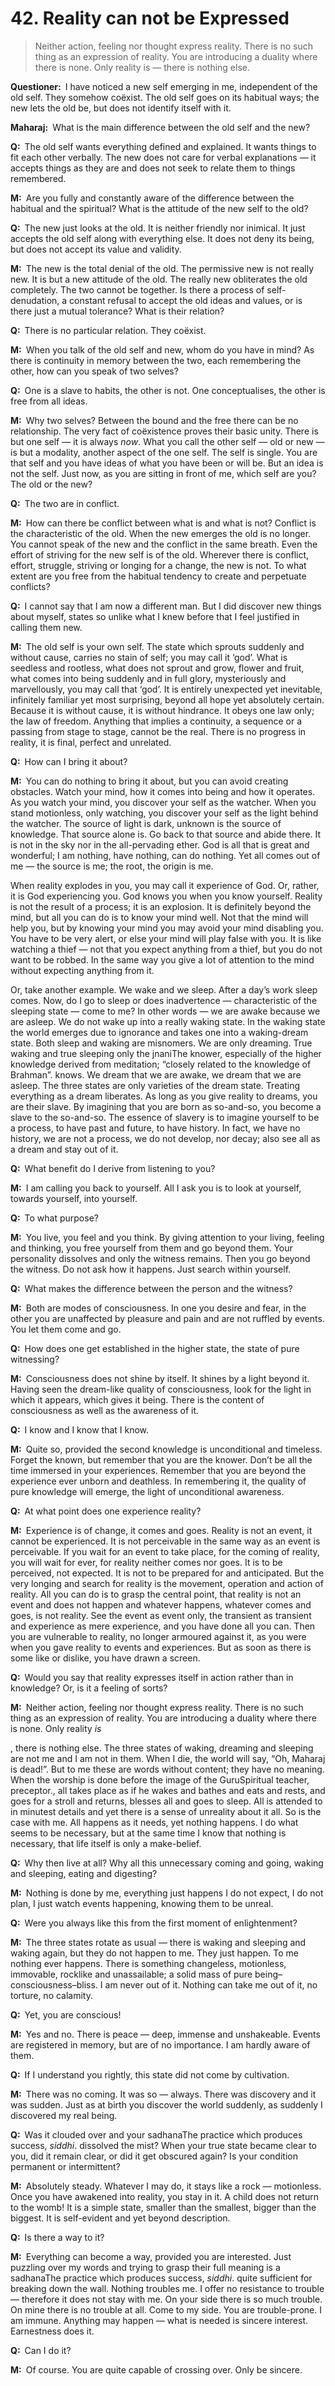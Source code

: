# 42. Reality can not be Expressed

>Neither action, feeling nor thought express reality. There is no such thing as an expression of reality. You are introducing a duality where there is none. Only reality is — there is nothing else.

**Questioner:**&ensp;I have noticed a new self emerging in me, independent of the old self. They somehow coëxist. The old self goes on its habitual ways; the new lets the old be, but does not identify itself with it.

**Maharaj:**&ensp;What is the main difference between the old self and the new?

**Q:**&ensp;The old self wants everything defined and explained. It wants things to fit each other verbally. The new does not care for verbal explanations — it accepts things as they are and does not seek to relate them to things remembered.

**M:**&ensp;Are you fully and constantly aware of the difference between the habitual and the spiritual? What is the attitude of the new self to the old?

**Q:**&ensp;The new just looks at the old. It is neither friendly nor inimical. It just accepts the old self along with everything else. It does not deny its being, but does not accept its value and validity.

**M:**&ensp;The new is the total denial of the old. The permissive new is not really new. It is but a new attitude of the old. The really new obliterates the old completely. The two cannot be together. Is there a process of self-denudation, a constant refusal to accept the old ideas and values, or is there just a mutual tolerance? What is their relation?

**Q:**&ensp;There is no particular relation. They coëxist.

**M:**&ensp;When you talk of the old self and new, whom do you have in mind? As there is continuity in memory between the two, each remembering the other, how can you speak of two selves?

**Q:**&ensp;One is a slave to habits, the other is not. One conceptualises, the other is free from all ideas.

**M:**&ensp;Why two selves? Between the bound and the free there can be no relationship. The very fact of coëxistence proves their basic unity. There is but one self — it is always *now*. What you call the other self — old or new — is but a modality, another aspect of the one self. The self is single. You are that self and you have ideas of what you have been or will be. But an idea is not the self. Just now, as you are sitting in front of me, which self are you? The old or the new?

**Q:**&ensp;The two are in conflict.

**M:**&ensp;How can there be conflict between what is and what is not? Conflict is the characteristic of the old. When the new emerges the old is no longer. You cannot speak of the new and the conflict in the same breath. Even the effort of striving for the new self is of the old. Wherever there is conflict, effort, struggle, striving or longing for a change, the new is not. To what extent are you free from the habitual tendency to create and perpetuate conflicts?

**Q:**&ensp;I cannot say that I am now a different man. But I did discover new things about myself, states so unlike what I knew before that I feel justified in calling them new.

**M:**&ensp;The old self is your own self. The state which sprouts suddenly and without cause, carries no stain of self; you may call it ‘god’. What is seedless and rootless, what does not sprout and grow, flower and fruit, what comes into being suddenly and in full glory, mysteriously and marvellously, you may call that ‘god’. It is entirely unexpected yet inevitable, infinitely familiar yet most surprising, beyond all hope yet absolutely certain. Because it is without cause, it is without hindrance. It obeys one law only; the law of freedom. Anything that implies a continuity, a sequence or a passing from stage to stage, cannot be the real. There is no progress in reality, it is final, perfect and unrelated.

**Q:**&ensp;How can I bring it about?

**M:**&ensp;You can do nothing to bring it about, but you can avoid creating obstacles. Watch your mind, how it comes into being and how it operates. As you watch your mind, you discover your self as the watcher. When you stand motionless, only watching, you discover your self as the light behind the watcher. The source of light is dark, unknown is the source of knowledge. That source alone is. Go back to that source and abide there. It is not in the sky nor in the all-pervading ether. God is all that is great and wonderful; I am nothing, have nothing, can do nothing. Yet all comes out of me — the source is me; the root, the origin is me. 

When reality explodes in you, you may call it experience of God. Or, rather, it is God experiencing you. God knows you when you know yourself. Reality is not the result of a process; it is an explosion. It is definitely beyond the mind, but all you can do is to know your mind well. Not that the mind will help you, but by knowing your mind you may avoid your mind disabling you. You have to be very alert, or else your mind will play false with you. It is like watching a thief — not that you expect anything from a thief, but you do not want to be robbed. In the same way you give a lot of attention to the mind without expecting anything from it. 

Or, take another example. We wake and we sleep. After a day’s work sleep comes. Now, do I go to sleep or does inadvertence — characteristic of the sleeping state — come to me? In other words — we are awake because we are asleep. We do not wake up into a really waking state. In the waking state the world emerges due to ignorance and takes one into a waking-dream state. Both sleep and waking are misnomers. We are only dreaming. True waking and true sleeping only the <span class=tooltip>jnani<span class=tooltiptext>The knower, especially of the higher knowledge derived from meditation; “closely related to the knowledge of Brahman”.</span></span> knows. We dream that we are awake, we dream that we are asleep. The three states are only varieties of the dream state. Treating everything as a dream liberates. As long as you give reality to dreams, you are their slave. By imagining that you are born as so-and-so, you become a slave to the so-and-so. The essence of slavery is to imagine yourself to be a process, to have past and future, to have history. In fact, we have no history, we are not a process, we do not develop, nor decay; also see all as a dream and stay out of it.

**Q:**&ensp;What benefit do I derive from listening to you?

**M:**&ensp;I am calling you back to yourself. All I ask you is to look at yourself, towards yourself, into yourself.

**Q:**&ensp;To what purpose?

**M:**&ensp;You live, you feel and you think. By giving attention to your living, feeling and thinking, you free yourself from them and go beyond them. Your personality dissolves and only the witness remains. Then you go beyond the witness. Do not ask how it happens. Just search within yourself.

**Q:**&ensp;What makes the difference between the person and the witness?

**M:**&ensp;Both are modes of consciousness. In one you desire and fear, in the other you are unaffected by pleasure and pain and are not ruffled by events. You let them come and go.

**Q:**&ensp;How does one get established in the higher state, the state of pure witnessing?

**M:**&ensp;Consciousness does not shine by itself. It shines by a light beyond it. Having seen the dream-like quality of consciousness, look for the light in which it appears, which gives it being. There is the content of consciousness as well as the awareness of it.

**Q:**&ensp;I know and I know that I know.

**M:**&ensp;Quite so, provided the second knowledge is unconditional and timeless. Forget the known, but remember that you are the knower. Don’t be all the time immersed in your experiences. Remember that you are beyond the experience ever unborn and deathless. In remembering it, the quality of pure knowledge will emerge, the light of unconditional awareness.

**Q:**&ensp;At what point does one experience reality?

**M:**&ensp;Experience is of change, it comes and goes. Reality is not an event, it cannot be experienced. It is not perceivable in the same way as an event is perceivable. If you wait for an event to take place, for the coming of reality, you will wait for ever, for reality neither comes nor goes. It is to be perceived, not expected. It is not to be prepared for and anticipated. But the very longing and search for reality is the movement, operation and action of reality. All you can do is to grasp the central point, that reality is not an event and does not happen and whatever happens, whatever comes and goes, is not reality. See the event as event only, the transient as transient and experience as mere experience, and you have done all you can. Then you are vulnerable to reality, no longer armoured against it, as you were when you gave reality to events and experiences. But as soon as there is some like or dislike, you have drawn a screen.

**Q:**&ensp;Would you say that reality expresses itself in action rather than in knowledge? Or, is it a feeling of sorts?

**M:**&ensp;Neither action, feeling nor thought express reality. There is no such thing as an expression of reality. You are introducing a duality where there is none. Only reality *is*















, there is nothing else. The three states of waking, dreaming and sleeping are not me and I am not in them. When I die, the world will say, “Oh, Maharaj is dead!”. But to me these are words without content; they have no meaning. When the worship is done before the image of the <span class=tooltip>Guru<span class=tooltiptext>Spiritual teacher, preceptor.</span></span>, all takes place as if he wakes and bathes and eats and rests, and goes for a stroll and returns, blesses all and goes to sleep. All is attended to in minutest details and yet there is a sense of unreality about it all. So is the case with me. All happens as it needs, yet nothing happens. I do what seems to be necessary, but at the same time I know that nothing is necessary, that life itself is only a make-belief.

**Q:**&ensp;Why then live at all? Why all this unnecessary coming and going, waking and sleeping, eating and digesting?

**M:**&ensp;Nothing is done by me, everything just happens I do not expect, I do not plan, I just watch events happening, knowing them to be unreal.

**Q:**&ensp;Were you always like this from the first moment of enlightenment?

**M:**&ensp;The three states rotate as usual — there is waking and sleeping and waking again, but they do not happen to me. They just happen. To me nothing ever happens. There is something changeless, motionless, immovable, rocklike and unassailable; a solid mass of pure being–consciousness–bliss. I am never out of it. Nothing can take me out of it, no torture, no calamity.

**Q:**&ensp;Yet, you are conscious!

**M:**&ensp;Yes and no. There is peace — deep, immense and unshakeable. Events are registered in memory, but are of no importance. I am hardly aware of them.

**Q:**&ensp;If I understand you rightly, this state did not come by cultivation.

**M:**&ensp;There was no coming. It was so — always. There was discovery and it was sudden. Just as at birth you discover the world suddenly, as suddenly I discovered my real being.

**Q:**&ensp;Was it clouded over and your <span class=tooltip>sadhana<span class=tooltiptext>The practice which produces success, *siddhi*.</span></span> dissolved the mist? When your true state became clear to you, did it remain clear, or did it get obscured again? Is your condition permanent or intermittent?

**M:**&ensp;Absolutely steady. Whatever I may do, it stays like a rock — motionless. Once you have awakened into reality, you stay in it. A child does not return to the womb! It is a simple state, smaller than the smallest, bigger than the biggest. It is self-evident and yet beyond description.

**Q:**&ensp;Is there a way to it?

**M:**&ensp;Everything can become a way, provided you are interested. Just puzzling over my words and trying to grasp their full meaning is a <span class=tooltip>sadhana<span class=tooltiptext>The practice which produces success, *siddhi*.</span></span> quite sufficient for breaking down the wall. Nothing troubles me. I offer no resistance to trouble — therefore it does not stay with me. On your side there is so much trouble. On mine there is no trouble at all. Come to my side. You are trouble-prone. I am immune. Anything may happen — what is needed is sincere interest. Earnestness does it.

**Q:**&ensp;Can I do it?

**M:**&ensp;Of course. You are quite capable of crossing over. Only be sincere.